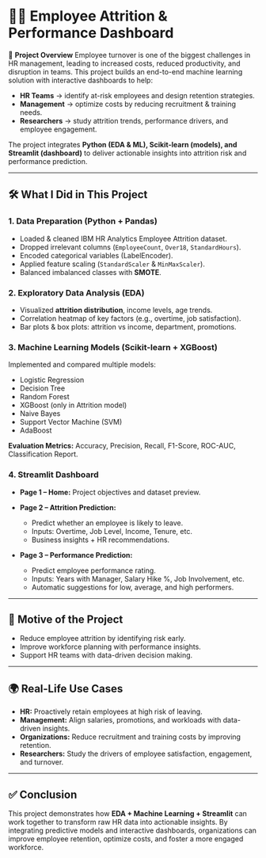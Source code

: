 # 👨‍💼 Employee Attrition & Performance Dashboard

📌 **Project Overview**
Employee turnover is one of the biggest challenges in HR management, leading to increased costs, reduced productivity, and disruption in teams. This project builds an end-to-end machine learning solution with interactive dashboards to help:

* **HR Teams** → identify at-risk employees and design retention strategies.
* **Management** → optimize costs by reducing recruitment & training needs.
* **Researchers** → study attrition trends, performance drivers, and employee engagement.

The project integrates **Python (EDA & ML), Scikit-learn (models), and Streamlit (dashboard)** to deliver actionable insights into attrition risk and performance prediction.

---

## 🛠️ What I Did in This Project

### 1. Data Preparation (Python + Pandas)

* Loaded & cleaned IBM HR Analytics Employee Attrition dataset.
* Dropped irrelevant columns (`EmployeeCount`, `Over18`, `StandardHours`).
* Encoded categorical variables (LabelEncoder).
* Applied feature scaling (`StandardScaler` & `MinMaxScaler`).
* Balanced imbalanced classes with **SMOTE**.

### 2. Exploratory Data Analysis (EDA)

* Visualized **attrition distribution**, income levels, age trends.
* Correlation heatmap of key factors (e.g., overtime, job satisfaction).
* Bar plots & box plots: attrition vs income, department, promotions.

### 3. Machine Learning Models (Scikit-learn + XGBoost)

Implemented and compared multiple models:

* Logistic Regression
* Decision Tree
* Random Forest
* XGBoost (only in Attrition model)
* Naive Bayes
* Support Vector Machine (SVM)
* AdaBoost

**Evaluation Metrics:** Accuracy, Precision, Recall, F1-Score, ROC-AUC, Classification Report.

### 4. Streamlit Dashboard

* **Page 1 – Home:** Project objectives and dataset preview.
* **Page 2 – Attrition Prediction:**

  * Predict whether an employee is likely to leave.
  * Inputs: Overtime, Job Level, Income, Tenure, etc.
  * Business insights + HR recommendations.
* **Page 3 – Performance Prediction:**

  * Predict employee performance rating.
  * Inputs: Years with Manager, Salary Hike %, Job Involvement, etc.
  * Automatic suggestions for low, average, and high performers.

---

## 🎯 Motive of the Project

* Reduce employee attrition by identifying risk early.
* Improve workforce planning with performance insights.
* Support HR teams with data-driven decision making.

---

## 🌍 Real-Life Use Cases

* **HR:** Proactively retain employees at high risk of leaving.
* **Management:** Align salaries, promotions, and workloads with data-driven insights.
* **Organizations:** Reduce recruitment and training costs by improving retention.
* **Researchers:** Study the drivers of employee satisfaction, engagement, and turnover.

---

## ✅ Conclusion

This project demonstrates how **EDA + Machine Learning + Streamlit** can work together to transform raw HR data into actionable insights. By integrating predictive models and interactive dashboards, organizations can improve employee retention, optimize costs, and foster a more engaged workforce.


